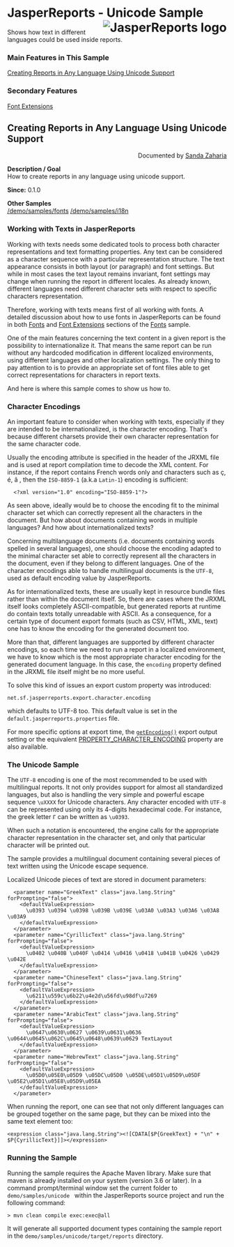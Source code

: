 
# <a name='top'>JasperReports</a> - Unicode Sample <img src="https://jasperreports.sourceforge.net/resources/jasperreports.svg" alt="JasperReports logo" align="right"/>

Shows how text in different languages could be used inside reports.

### Main Features in This Sample

[Creating Reports in Any Language Using Unicode Support](#unicode)

### Secondary Features

[Font Extensions](../fonts/index.html#fontextensions)

## <a name='unicode'>Creating</a> Reports in Any Language Using Unicode Support
<div align="right">Documented by <a href='mailto:shertage@users.sourceforge.net'>Sanda Zaharia</a></div>

**Description / Goal**\
How to create reports in any language using unicode support.

**Since:** 0.1.0

**Other Samples**\
[/demo/samples/fonts](../fonts/index.html)
[/demo/samples/i18n](../i18n/index.html)

### Working with Texts in JasperReports

Working with texts needs some dedicated tools to process both character representations and text formatting properties. Any text can be considered as a character sequence with a particular representation structure. The text appearance consists in both layout (or paragraph) and font settings. But while in most cases the text layout remains invariant, font settings may change when running the report in different locales. As already known, different languages need different character sets with respect to specific characters representation.

Therefore, working with texts means first of all working with fonts. A detailed discussion about how to use fonts in JasperReports can be found in both [Fonts](../fonts/index.html#fonts) and [Font Extensions](../fonts/index.html#fontextensions) sections of the [Fonts](../fonts/index.html) sample.

One of the main features concerning the text content in a given report is the possibility to internationalize it. That means the same report can be run without any hardcoded modification in different localized environments, using different languages and other localization settings. The only thing to pay attention to is to provide an appropriate set of font files able to get correct representations for characters in report texts.

And here is where this sample comes to show us how to.

### Character Encodings

An important feature to consider when working with texts, especially if they are intended to be internationalized, is the character encoding. That's because different charsets provide their own character representation for the same character code.

Usually the encoding attribute is specified in the header of the JRXML file and is used at report compilation time to decode the XML content. For instance, if the report contains French words only and characters such as ç, é, â , then the `ISO-8859-1` (a.k.a `Latin-1`) encoding is sufficient:
```
  <?xml version="1.0" encoding="ISO-8859-1"?>
```
As seen above, ideally would be to choose the encoding fit to the minimal character set which can correctly represent all the characters in the document. But how about documents containing words in multiple languages? And how about internationalized texts?

Concerning multilanguage documents (i.e. documents containing words spelled in several languages), one should choose the encoding adapted to the minimal character set able to correctly represent all the characters in the document, even if they belong to different languages. One of the character encodings able to handle multilingual documents is the `UTF-8`, used as default encoding value by JasperReports.

As for internationalized texts, these are usually kept in resource bundle files rather than within the document itself. So, there are cases where the JRXML itself looks completely ASCII-compatible, but generated reports at runtime do contain texts totally unreadable with ASCII. As a consequence, for a certain type of document export formats (such as CSV, HTML, XML, text) one has to know the encoding for the generated document too.

More than that, different languages are supported by different character encodings, so each time we need to run a report in a localized environment, we have to know which is the most appropriate character encoding for the generated document language. In this case, the `encoding` property defined in the JRXML file itself might be no more useful.

To solve this kind of issues an export custom property was introduced:
```
net.sf.jasperreports.export.character.encoding
```
which defaults to UTF-8 too. This default value is set in the `default.jasperreports.properties` file.

For more specific options at export time, the [`getEncoding()`](https://jasperreports.sourceforge.net/api/net/sf/jasperreports/export/WriterExporterOutput.html#getEncoding()) export output setting or the equivalent [PROPERTY_CHARACTER_ENCODING](https://jasperreports.sourceforge.net/api/net/sf/jasperreports/export/WriterExporterOutput.html#PROPERTY_CHARACTER_ENCODING) property are also available.

### The Unicode Sample

The `UTF-8` encoding is one of the most recommended to be used with multilingual reports. It not only provides support for almost all standardized languages, but also is handling the very simple and powerful escape sequence `\uXXXX` for Unicode characters. Any character encoded with `UTF-8` can be represented using only its 4-digits hexadecimal code. For instance, the greek letter `Γ` can be written as `\u0393`.

When such a notation is encountered, the engine calls for the appropriate character representation in the character set, and only that particular character will be printed out.

The sample provides a multilingual document containing several pieces of text written using the Unicode escape sequence.

Localized Unicode pieces of text are stored in document parameters:
```
  <parameter name="GreekText" class="java.lang.String" forPrompting="false">
    <defaultValueExpression>
      \u0393 \u0394 \u0398 \u039B \u039E \u03A0 \u03A3 \u03A6 \u03A8 \u03A9
    </defaultValueExpression>
  </parameter>
  <parameter name="CyrillicText" class="java.lang.String" forPrompting="false">
    <defaultValueExpression>
      \u0402 \u040B \u040F \u0414 \u0416 \u0418 \u041B \u0426 \u0429 \u042E
    </defaultValueExpression>
  </parameter>
  <parameter name="ChineseText" class="java.lang.String" forPrompting="false">
    <defaultValueExpression>
      \u6211\u559c\u6b22\u4e2d\u56fd\u98df\u7269
    </defaultValueExpression>
  </parameter>
  <parameter name="ArabicText" class="java.lang.String" forPrompting="false">
    <defaultValueExpression>
      \u0647\u0630\u0627 \u0639\u0631\u0636 \u0644\u0645\u062C\u0645\u0648\u0639\u0629 TextLayout
    </defaultValueExpression>
  </parameter>
  <parameter name="HebrewText" class="java.lang.String" forPrompting="false">
    <defaultValueExpression>
      \u05D0\u05E0\u05D9 \u05DC\u05D0 \u05DE\u05D1\u05D9\u05DF \u05E2\u05D1\u05E8\u05D9\u05EA
    </defaultValueExpression>
  </parameter>
```
When running the report, one can see that not only different languages can be grouped together on the same page, but they can be mixed into the same text element too:
```
<expression class="java.lang.String"><![CDATA[$P{GreekText} + "\n" + $P{CyrillicText}]]></expression>
```
### Running the Sample

Running the sample requires the Apache Maven library. Make sure that maven is already installed on your system (version 3.6 or later).
In a command prompt/terminal window set the current folder to `demo/samples/unicode ` within the JasperReports source project and run the following command:
```
> mvn clean compile exec:exec@all
```
It will generate all supported document types containing the sample report in the `demo/samples/unicode/target/reports` directory.
